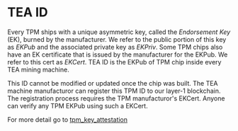 # TEA ID

Every TPM ships with a unique asymmetric key, called the *Endorsement Key* (EK), burned by the manufacturer. We refer to the public portion of this key as *EKPub* and the associated private key as *EKPriv*. Some TPM chips also have an EK certificate that is issued by the manufacturer for the EKPub. We refer to this cert as *EKCert*. TEA ID is the EKPub of TPM chip inside every TEA mining machine.

This ID cannot be modified or updated once the chip was built. The TEA machine manufacturor can register this TPM ID to our layer-1 blockchain. The registration process requires the TPM manufacturor's EKCert. Anyone can verify any TPM EKPub using such a EKCert.

For more detail go to [tpm_key_attestation ](https://docs.microsoft.com/en-us/windows-server/identity/ad-ds/manage/component-updates/tpm-key-attestation)
